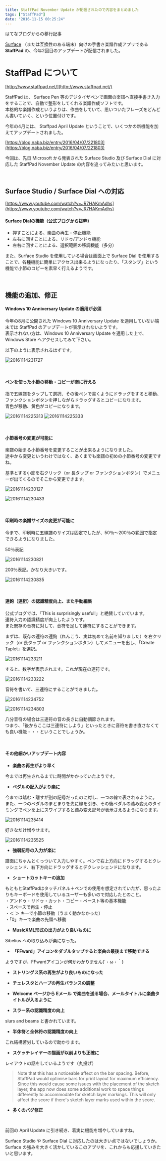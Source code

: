 ```yaml
---
title: StaffPad November Update が配信されたので内容をまとめました
tags: ["StaffPad"]
date: "2016-11-15 00:25:24"
---
```


<div class="alert info">
はてなブログからの移行記事
</div>

[Surface](https://www.microsoft.com/surface/ja-jp) （または互換性のある端末）向けの手書き楽譜作成アプリである **StaffPad** の、今年2回目のアップデートが配信されました。

# StaffPad について

[http://www.staffpad.net/](http://www.staffpad.net/)

StaffPad は、 Surface Pen 等のデジタイザペンで画面の楽譜へ直接手書き入力をすることで、自動で整形をしてくれる楽譜作成ソフトです。  
本格的な楽譜作成というよりは、作曲をしていて、思いついたフレーズをどんどん書いていく、という位置付けです。

今年の4月には、 Staffpad April Update ということで、いくつかの新機能を加えてアップデートされました。

[https://blog.naba.biz/entry/2016/04/07/221803](https://blog.naba.biz/entry/2016/04/07/221803)

今回は、先日 Microsoft から発表された Surface Studio 及び Surface Dial に対応した StaffPad November Update の内容を追ってみたいと思います。

<br>


## Surface Studio / Surface Dial への対応

[https://www.youtube.com/watch?v=JR7HAKmAdhs](https://www.youtube.com/watch?v=JR7HAKmAdhs)

#### Surface Dialの機能（公式ブログから抜粋）

* 押すことによる、楽曲の再生・停止機能
* 左右に回すことによる、リドゥ/アンドゥ機能
* 左右に回すことによる、選択範囲の移調機能（多分）

また、Surface Studio を使用している場合は画面上で Surface Dial を使用することで、各種機能に簡単にアクセス出来るようになったり、「スタンプ」という機能で小節のコピーを素早く行えるようです。

<br>

## 機能の追加、修正

#### Windows 10 Anniversary Update の適用が必須

今年の8月に公開された Windows 10 Anniversary Update を適用していない端末では StaffPad のアップデートが表示されないようです。  
表示されない方は、Windows 10 Anniversary Update を適用した上で、Windows Store へアクセスしてみて下さい。

以下のように表示されるはずです。

![20161114231727](20161114231727.png)

<br>

#### ペンを使った小節の移動・コピーが楽に行える

指で五線譜をタップして選択、その後ペンで書くようにドラッグをすると移動、ファンクションボタンを押しながらドラッグするとコピーになります。  
青色が移動、黄色がコピーになります。

![20161114225313](20161114225313.png)
![20161114225333](20161114225333.png)

<br>

#### 小節番号の変更が可能に

楽譜の始まる小節番号を変更することが出来るようになりました。  
途中から変更というわけではなく、あくまでも楽譜の初めの小節番号の変更ですね。

基準とする小節を右クリック（or 長タップ or ファンクションボタン）でメニューが出てくるのでそこから変更できます。

![20161114230127](20161114230127.png)

![20161114230433](20161114230433.png)

<br>

#### 印刷時の楽譜サイズの変更が可能に

今まで、印刷時に五線譜のサイズは固定でしたが、50％～200％の範囲で指定できるようになりました。

50％表記

![20161114230821](20161114230821.png)

200％表記。かなり大きいです。

![20161114230835](20161114230835.png)

<br>

#### 連鉤（連桁）の認識精度向上、また手動編集

公式ブログでは、「This is surprisingly useful!」と絶賛していています。  
連符入力の認識精度が向上したようです。  
また既存の音符に対して、音符を足して連符にすることができます。

まずは、既存の連符の連鉤（れんこう、実は初めて名前を知りました）を右クリック（or 長タップ or ファンクションボタン）してメニューを出し、「Create Taplet」を選択。

![20161114233211](20161114233211.png)

すると、数字が表示されます。これが現在の連符です。

![20161114233222](20161114233222.png)

音符を書いて、三連符にすることができました。

![20161114234752](20161114234752.png)

![20161114234803](20161114234803.png)

八分音符の場合は三連符の音の長さに自動調節されます。  
つまり、「後からここは三連符にしよう」といったときに音符を書き直さなくても良い機能・・・ということでしょうか。

<br>

#### その他細かいアップデート内容

* **楽曲の再生がより早く**

今までは再生されるまでに時間がかかっていたようです。

* **ペダルの記入がより楽に**

今までは踏む・離すが別の記号だったのに対し、一つの線で表されるように。  
また、一つのペダルのまとまりを先に線を引き、その後ペダルの踏み変えのタイミングでペンを上にスワイプすると踏み変え記号が表示さえるようになります。

![20161114235414](20161114235414.png)

好きなだけ増やせます。

![20161114235525](20161114235525.png)

* **強弱記号の入力が楽に**

譜面にちゃんとくっついて入力しやすく。ペンで右上方向にドラッグするとクレッシェンド、右下方向にドラッグするとデクレッシェンドになります。

* **ショートカットキーの追加**

もともとStaffPadはタッチパネル＋ペンでの使用を想定されていたが、思ったよりもキーボードを使用しているユーザーも多いので対応したとのこと。  
・アンドゥ・リドゥ・カット・コピー・ペースト等の基本機能  
・スペースで再生・停止  
・＜ ＞ キーで小節の移動（うまく動かなかった）  
・「0」キーで楽曲の先頭へ移動

* **MusicXML形式の出力がより良いものに**

Sibelius への取り込みが楽になった。

* **「FFward」アイコンをダブルタップすると楽曲の最後まで移動できる**

ようですが、FFwardアイコンが何かわかりません(´・ω・｀)

* **ストリングス系の再生がより良いものになった**

* **チェレスタとハープの再生バランスの調整**

* **Welcome ページから Eメール で楽曲を送る場合、メールタイトルに楽曲タイトルが入るように**

* **スラー系の認識精度の向上**

slurs and beams と書かれています。

* **半休符と全休符の認識精度の向上**

これ結構苦労しているので助かります。

* **スケッチレイヤーの描画が以前よりも正確に**

レイアウトの話をしているようです（丸投げ）

> Note that this has a noticeable affect on the bar spacing. Before, StaffPad would optimise bars for print layout for maximum efficiency. Since this would cause some issues with the placement of the sketch layer, the app now does some additional work to space things differently to accommodate for sketch layer markings. This will only affect the score if there's sketch layer marks used within the score.

* **多くのバグ修正**

<br>

前回の April Update に引き続き、着実に機能を増やしていますね。

Surface Studio や Surface Dial に対応したのは大きい点ではないでしょうか。  
Surface の強みを大きく活かしているこのアプリを、これからも応援していきたいと思います。

<br>
